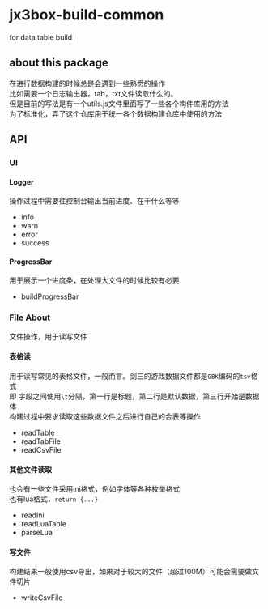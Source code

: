 # jx3box-build-common  

for data table build

## about this package

在进行数据构建的时候总是会遇到一些熟悉的操作  
比如需要一个日志输出器，tab，txt文件读取什么的。  
但是目前的写法是有一个utils.js文件里面写了一些各个构件库用的方法  
为了标准化，弄了这个仓库用于统一各个数据构建仓库中使用的方法  

## API

### UI

#### Logger

操作过程中需要往控制台输出当前进度、在干什么等等

- info
- warn
- error
- success

#### ProgressBar

用于展示一个进度条，在处理大文件的时候比较有必要  

- buildProgressBar

### File About

文件操作，用于读写文件  

#### 表格读

用于读写常见的表格文件，一般而言。剑三的游戏数据文件都是`GBK`编码的`tsv`格式  
即 字段之间使用`\t`分隔，第一行是标题，第二行是默认数据，第三行开始是数据体  
构建过程中要求读取这些数据文件之后进行自己的合表等操作  

- readTable
- readTabFile
- readCsvFile

#### 其他文件读取

也会有一些文件采用ini格式，例如字体等各种枚举格式  
也有lua格式，`return {...}`

- readIni
- readLuaTable
- parseLua

#### 写文件

构建结果一般使用csv导出，如果对于较大的文件（超过100M）可能会需要做文件切片

- writeCsvFile